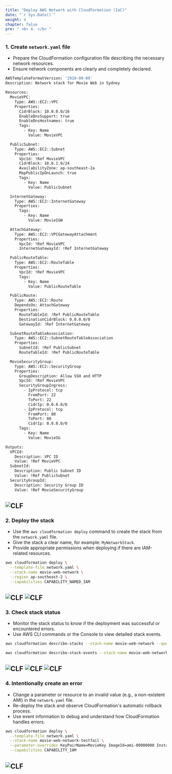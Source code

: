 ```yaml
---
title: "Deploy AWS Network with CloudFormation (IaC)"
date: "`r Sys.Date()`"
weight: 4
chapter: false
pre: " <b> 4. </b> "
---
```




### 1. Create `network.yaml` file

- Prepare the CloudFormation configuration file describing the necessary network resources.  
- Ensure network components are clearly and completely declared.
```bash
AWSTemplateFormatVersion: '2010-09-09'
Description: Network stack for Movie Web in Sydney

Resources:
  MovieVPC:
    Type: AWS::EC2::VPC
    Properties:
      CidrBlock: 10.0.0.0/16
      EnableDnsSupport: true
      EnableDnsHostnames: true
      Tags:
        - Key: Name
          Value: MovieVPC

  PublicSubnet:
    Type: AWS::EC2::Subnet
    Properties:
      VpcId: !Ref MovieVPC
      CidrBlock: 10.0.1.0/24
      AvailabilityZone: ap-southeast-2a
      MapPublicIpOnLaunch: true
      Tags:
        - Key: Name
          Value: PublicSubnet

  InternetGateway:
    Type: AWS::EC2::InternetGateway
    Properties:
      Tags:
        - Key: Name
          Value: MovieIGW

  AttachGateway:
    Type: AWS::EC2::VPCGatewayAttachment
    Properties:
      VpcId: !Ref MovieVPC
      InternetGatewayId: !Ref InternetGateway

  PublicRouteTable:
    Type: AWS::EC2::RouteTable
    Properties:
      VpcId: !Ref MovieVPC
      Tags:
        - Key: Name
          Value: PublicRouteTable

  PublicRoute:
    Type: AWS::EC2::Route
    DependsOn: AttachGateway
    Properties:
      RouteTableId: !Ref PublicRouteTable
      DestinationCidrBlock: 0.0.0.0/0
      GatewayId: !Ref InternetGateway

  SubnetRouteTableAssociation:
    Type: AWS::EC2::SubnetRouteTableAssociation
    Properties:
      SubnetId: !Ref PublicSubnet
      RouteTableId: !Ref PublicRouteTable

  MovieSecurityGroup:
    Type: AWS::EC2::SecurityGroup
    Properties:
      GroupDescription: Allow SSH and HTTP
      VpcId: !Ref MovieVPC
      SecurityGroupIngress:
        - IpProtocol: tcp
          FromPort: 22
          ToPort: 22
          CidrIp: 0.0.0.0/0
        - IpProtocol: tcp
          FromPort: 80
          ToPort: 80
          CidrIp: 0.0.0.0/0
      Tags:
        - Key: Name
          Value: MovieSG

Outputs:
  VPCId:
    Description: VPC ID
    Value: !Ref MovieVPC
  SubnetId:
    Description: Public Subnet ID
    Value: !Ref PublicSubnet
  SecurityGroupId:
    Description: Security Group ID
    Value: !Ref MovieSecurityGroup
```
![CLF](/images/4.clf/4.1.png)
---

### 2. Deploy the stack

- Use the `aws cloudformation deploy` command to create the stack from the `network.yaml` file.  
- Give the stack a clear name, for example: `MyNetworkStack`.  
- Provide appropriate permissions when deploying if there are IAM-related resources.
```bash
aws cloudformation deploy \
  --template-file network.yaml \
  --stack-name movie-web-network \
  --region ap-southeast-2 \
  --capabilities CAPABILITY_NAMED_IAM
```
![CLF](/images/4.clf/4.2.png)
![CLF](/images/4.clf/4.3.png)
---

### 3. Check stack status

- Monitor the stack status to know if the deployment was successful or encountered errors.  
- Use AWS CLI commands or the Console to view detailed stack events.
```bash
aws cloudformation describe-stacks --stack-name movie-web-network --query 'Stacks[0].StackStatus' --output text

aws cloudformation describe-stack-events --stack-name movie-web-network --max-items 50

```
![CLF](/images/4.clf/4.4.png)
![CLF](/images/4.clf/4.5.png)
![CLF](/images/4.clf/4.6.png)
---

### 4. Intentionally create an error

- Change a parameter or resource to an invalid value (e.g., a non-existent AMI) in the `network.yaml` file.  
- Re-deploy the stack and observe CloudFormation's automatic rollback process.  
- Use event information to debug and understand how CloudFormation handles errors.
``` bash
aws cloudformation deploy \
  --template-file network.yaml \
  --stack-name movie-web-network-testfail \
  --parameter-overrides KeyPairName=MovieKey ImageId=ami-00000000 InstanceType=t3.small \
  --capabilities CAPABILITY_IAM

```
![CLF](/images/4.clf/4.7.png)
---